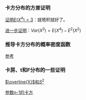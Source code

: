 ### 卡方分布的方差证明

[证明$E(X^4) = 3$](https://math.stackexchange.com/questions/1917647/proving-ex4-3%CF%834)：就嗯积就好了。

[进一步证明](https://math.stackexchange.com/questions/620045/mean-and-variance-of-squared-gaussian-y-x2-where-x-sim-mathcaln0-sigma)：$Var(X^2) = E(X^4) - E^2(X^2)$

### 推导卡方分布的概率密度函数

[参考](https://statproofbook.github.io/P/chi2-pdf.html)

### 卡房、t和F分布的一些证明

[$\overline{X}$和$S^2$](https://uregina.ca/~kozdron/Teaching/Regina/351Fall09/Handouts/indSRS.pdf)

[参数n-1的卡方](https://math.stackexchange.com/questions/47009/proof-of-fracn-1s2-sigma2-sim-chi2-n-1)

